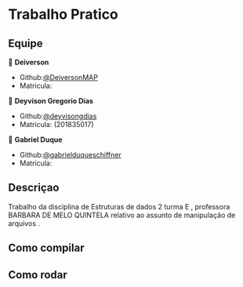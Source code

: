 # Trabalho Pratico 

## Equipe

👤 **Deiverson**

* Github:[@DeiversonMAP](https://github.com/DeiversonMAP) 
* Matricula: 


👤 **Deyvison Gregorio Dias**

* Github:[@deyvisongdias](https://github.com/deyvisongdias)
* Matricula: (201835017)

👤 **Gabriel Duque**

* Github:[@gabrielduqueschiffner](https://github.com/gabrielduqueschiffner)
* Matricula:


## Descriçao
Trabalho da disciplina de Estruturas de dados 2 turma E , professora BARBARA DE MELO QUINTELA relativo ao assunto de manipulação de arquivos .

## Como compilar

## Como rodar
